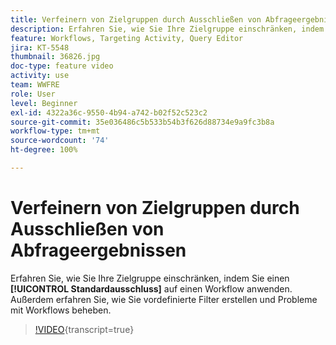 ```yaml
---
title: Verfeinern von Zielgruppen durch Ausschließen von Abfrageergebnissen
description: Erfahren Sie, wie Sie Ihre Zielgruppe einschränken, indem Sie einen Standardausschluss auf einen Workflow anwenden. Außerdem erfahren Sie, wie Sie vordefinierte Filter erstellen und Probleme mit Workflows beheben.
feature: Workflows, Targeting Activity, Query Editor
jira: KT-5548
thumbnail: 36826.jpg
doc-type: feature video
activity: use
team: WWFRE
role: User
level: Beginner
exl-id: 4322a36c-9550-4b94-a742-b02f52c523c2
source-git-commit: 35e036486c5b533b54b3f626d88734e9a9fc3b8a
workflow-type: tm+mt
source-wordcount: '74'
ht-degree: 100%

---
```


# Verfeinern von Zielgruppen durch Ausschließen von Abfrageergebnissen

Erfahren Sie, wie Sie Ihre Zielgruppe einschränken, indem Sie einen **[!UICONTROL Standardausschluss]** auf einen Workflow anwenden. Außerdem erfahren Sie, wie Sie vordefinierte Filter erstellen und Probleme mit Workflows beheben.

>[!VIDEO](https://video.tv.adobe.com/v/36826?quality=12&learn=on){transcript=true}
